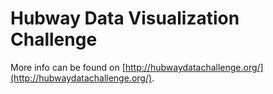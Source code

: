 # Hubway Data Visualization Challenge

More info can be found on [http://hubwaydatachallenge.org/](http://hubwaydatachallenge.org/).

